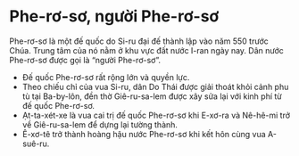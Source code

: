 # Phe-rơ-sơ, người Phe-rơ-sơ

Phe-rơ-sơ là một đế quốc do Si-ru đại đế thành lập vào năm 550 trước Chúa. Trung tâm của nó nằm ở khu vực đất nước I-ran ngày nay. Dân nước Phe-rơ-sơ được gọi là “người Phe-rơ-sơ”. 
- Đế quốc Phe-rơ-sơ rất rộng lớn và quyền lực. 
- Theo chiếu chỉ của vua Si-ru, dân Do Thái được giải thoát khỏi cảnh phu tù tại Ba-by-lôn, đền thờ Giê-ru-sa-lem được xây sửa lại với kinh phí từ đế quốc Phe-rơ-sơ.
- Ạt-ta-xét-xe là vua cai trị đế quốc Phe-rơ-sơ khi E-xơ-ra và Nê-hê-mi trở về Giê-ru-sa-lem để dựng lại tường thành. 
- Ê-xơ-tê trở thành hoàng hậu nước Phe-rơ-sơ khi kết hôn cùng vua A-suê-ru.

